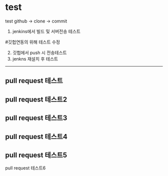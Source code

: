# test
test
github -> clone -> commit

1. jenkins에서 빌드 및 서버전송 테스트

#깃헙연동의 위해 테스트 수정

2. 깃헙에서 push 시 전송테스트
3. jenkns 재설치 후 테스트



------------------
pull request 테스트
------------------
pull request 테스트2
------------------
pull request 테스트3
------------------
pull request 테스트4
------------------
pull request 테스트5
------------------
pull request 테스트6
